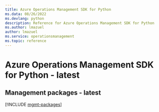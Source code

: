 ```yaml
---
title: Azure Operations Management SDK for Python
ms.data: 08/26/2022
ms.devlang: python
description: Reference for Azure Operations Management SDK for Python
ms.author: lmazuel
author: lmazuel
ms.service: operationsmanagement
ms.topic: reference
---
```

# Azure Operations Management SDK for Python - latest

## Management packages - latest
[!INCLUDE [mgmt-packages](operations-management-mgmt-index.md)]